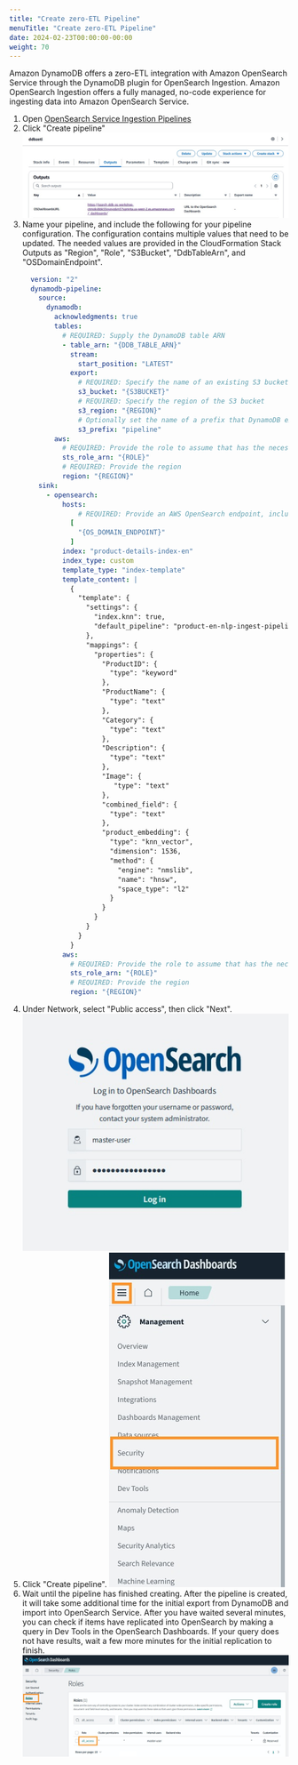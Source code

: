 ```yaml
---
title: "Create zero-ETL Pipeline"
menuTitle: "Create zero-ETL Pipeline"
date: 2024-02-23T00:00:00-00:00
weight: 70
---
```

Amazon DynamoDB offers a zero-ETL integration with Amazon OpenSearch Service through the DynamoDB plugin for OpenSearch Ingestion. Amazon OpenSearch Ingestion offers a fully managed, no-code experience for ingesting data into Amazon OpenSearch Service. 

 1. Open [OpenSearch Service Ingestion Pipelines](https://us-west-2.console.aws.amazon.com/aos/home?region=us-west-2#opensearch/ingestion-pipelines)
 2. Click "Create pipeline"
    ![Create pipeline](/static/images/ddb-os-zetl3.jpg)
 3. Name your pipeline, and include the following for your pipeline configuration. The configuration contains multiple values that need to be updated. The needed values are provided in the CloudFormation Stack Outputs as "Region", "Role", "S3Bucket", "DdbTableArn", and "OSDomainEndpoint".
    ```yaml
      version: "2"
      dynamodb-pipeline:
        source:
          dynamodb:
            acknowledgments: true
            tables:
              # REQUIRED: Supply the DynamoDB table ARN
              - table_arn: "{DDB_TABLE_ARN}"
                stream:
                  start_position: "LATEST"
                export:
                  # REQUIRED: Specify the name of an existing S3 bucket for DynamoDB to write export data files to
                  s3_bucket: "{S3BUCKET}"
                  # REQUIRED: Specify the region of the S3 bucket
                  s3_region: "{REGION}"
                  # Optionally set the name of a prefix that DynamoDB export data files are written to in the bucket.
                  s3_prefix: "pipeline"
            aws:
              # REQUIRED: Provide the role to assume that has the necessary permissions to DynamoDB, OpenSearch, and S3.
              sts_role_arn: "{ROLE}"
              # REQUIRED: Provide the region
              region: "{REGION}"
        sink:
          - opensearch:
              hosts:
                  # REQUIRED: Provide an AWS OpenSearch endpoint, including https://
                [
                  "{OS_DOMAIN_ENDPOINT}"
                ]
              index: "product-details-index-en"
              index_type: custom
              template_type: "index-template"
              template_content: |
                {
                  "template": {
                    "settings": {
                      "index.knn": true,
                      "default_pipeline": "product-en-nlp-ingest-pipeline"
                    },
                    "mappings": {
                      "properties": {
                        "ProductID": {
                          "type": "keyword"
                        },
                        "ProductName": {
                          "type": "text"
                        },
                        "Category": {
                          "type": "text"
                        },
                        "Description": {
                          "type": "text"
                        },
                        "Image": {
                           "type": "text"
                        },
                        "combined_field": {
                          "type": "text"
                        },
                        "product_embedding": {
                          "type": "knn_vector",
                          "dimension": 1536,
                          "method": {
                            "engine": "nmslib",
                            "name": "hnsw",
                            "space_type": "l2"
                          }
                        }
                      }
                    }
                  }
                }
              aws:
                # REQUIRED: Provide the role to assume that has the necessary permissions to DynamoDB, OpenSearch, and S3.
                sts_role_arn: "{ROLE}"
                # REQUIRED: Provide the region
                region: "{REGION}"
    ```
 4. Under Network, select "Public access", then click "Next".
    ![Create pipeline](/static/images/ddb-os-zetl4.jpg)
 5. Click "Create pipeline".
    ![Create pipeline](/static/images/ddb-os-zetl5.jpg)
 6. Wait until the pipeline has finished creating. After the pipeline is created, it will take some additional time for the initial export from DynamoDB and import into OpenSearch Service. After you have waited several minutes, you can check if items have replicated into OpenSearch by making a query in Dev Tools in the OpenSearch Dashboards. If your query does not have results, wait a few more minutes for the initial replication to finish.
    ![Create pipeline](/static/images/ddb-os-zetl6.jpg)
